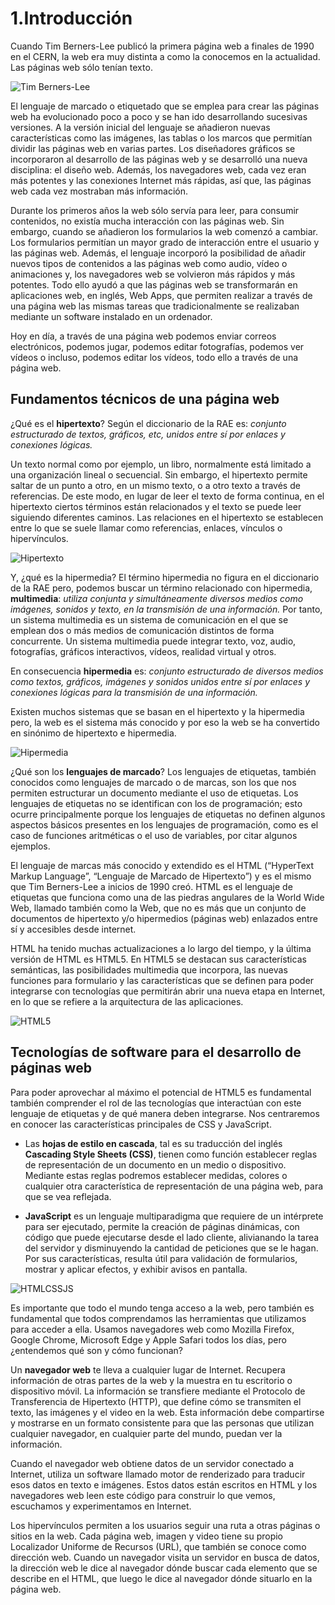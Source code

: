 # 1.Introducción

Cuando Tim Berners-Lee publicó la primera página web a finales de 1990 en el CERN, la web era muy distinta a como la conocemos en la actualidad. Las páginas web sólo tenían texto. 

![Tim Berners-Lee](https://www.resguarda.com/wp-content/uploads/2023/10/BBVA-OpenMind-tim-berners-lee-1-1.jpg)

El lenguaje de marcado o etiquetado que se emplea para crear las páginas web ha evolucionado poco a poco y se han ido desarrollando sucesivas versiones. A la versión inicial del lenguaje se añadieron nuevas características como las imágenes, las tablas o los marcos que permitían dividir las páginas web en varias partes. Los diseñadores gráficos se incorporaron al desarrollo de las páginas web y se desarrolló una nueva disciplina: el diseño web. Además, los navegadores web, cada vez eran más potentes y las conexiones Internet más rápidas, así que, las páginas web cada vez mostraban más información.

Durante los primeros años la web sólo servía para leer, para consumir contenidos, no existía mucha interacción con las páginas web. Sin embargo, cuando se añadieron los formularios la web comenzó a cambiar. Los formularios permitían un mayor grado de interacción entre el usuario y las páginas web. Además, el lenguaje incorporó la posibilidad de añadir nuevos tipos de contenidos a las páginas web como audio, vídeo o animaciones y, los navegadores web se volvieron más rápidos y más potentes. Todo ello ayudó a que las páginas web se transformarán en aplicaciones web, en inglés, Web Apps, que permiten realizar a través de una página web las mismas tareas que tradicionalmente se realizaban mediante un software instalado en un ordenador.

Hoy en día, a través de una página web podemos enviar correos electrónicos, podemos jugar, podemos editar fotografías, podemos ver vídeos o incluso, podemos editar los vídeos, todo ello a través de una página web.

## Fundamentos técnicos de una página web

¿Qué es el **hipertexto**? Según el diccionario de la RAE es: *conjunto estructurado de textos, gráficos, etc, unidos entre sí por enlaces y conexiones lógicas.* 

Un texto normal como por ejemplo, un libro, normalmente está limitado a una organización lineal o secuencial. Sin embargo, el hipertexto permite saltar de un punto a otro, en un mismo texto, o a otro texto a través de referencias. De este modo, en lugar de leer el texto de forma continua, en el hipertexto ciertos términos están relacionados y el texto se puede leer siguiendo diferentes caminos. Las relaciones en el hipertexto se establecen entre lo que se suele llamar como referencias, enlaces, vínculos o hipervínculos.

![Hipertexto](https://3.bp.blogspot.com/_5ycdk3xdtoE/SM3GayyoFsI/AAAAAAAAABs/YVEj-OLt_UE/s400/hipertexto+2.png)

Y, ¿qué es la hipermedia? El término hipermedia no figura en el diccionario de la RAE pero, podemos buscar un término relacionado con hipermedia, **multimedia**: *utiliza conjunta y simultáneamente diversos medios como imágenes, sonidos y texto, en la transmisión de una información.* Por tanto, un sistema multimedia es un sistema de comunicación en el que se emplean dos o más medios de comunicación distintos de forma concurrente. Un sistema multimedia puede integrar texto, voz, audio, fotografías, gráficos interactivos, vídeos, realidad virtual y otros.

En consecuencia **hipermedia** es: *conjunto estructurado de diversos medios como textos, gráficos, imágenes y sonidos unidos entre sí por enlaces y conexiones lógicas para la transmisión de una información.*

Existen muchos sistemas que se basan en el hipertexto y la hipermedia pero, la web es el sistema más conocido y por eso la web se ha convertido en sinónimo de hipertexto e hipermedia.

![Hipermedia](https://redholosxxi.com/wp-content/uploads/2022/08/soluciones-conectividad.jpg)

¿Qué son los **lenguajes de marcado**? Los lenguajes de etiquetas, también conocidos como lenguajes de marcado o de marcas, son los que nos permiten estructurar un documento mediante el uso de etiquetas. Los lenguajes de etiquetas no se identifican con los de programación; esto ocurre principalmente porque los lenguajes de etiquetas no definen algunos aspectos básicos presentes en los lenguajes de programación, como es el caso de funciones aritméticas o el uso de variables, por citar algunos ejemplos.

El lenguaje de marcas más conocido y extendido es el HTML (“HyperText Markup Language”, “Lenguaje de Marcado de Hipertexto”) y es el mismo que Tim Berners-Lee a inicios de 1990 creó.
HTML es el lenguaje de etiquetas que funciona como una de las piedras angulares de la World Wide Web, llamado también como la Web, que no es más que un conjunto de documentos de hipertexto y/o hipermedios (páginas web) enlazados entre sí y accesibles desde internet.

HTML ha tenido muchas actualizaciones a lo largo del tiempo, y la última versión de HTML es HTML5. En HTML5 se destacan sus características semánticas, las posibilidades multimedia que incorpora, las nuevas funciones para formulario y las características que se definen para poder integrarse con tecnologías que permitirán abrir una nueva etapa en Internet, en lo que se refiere a la arquitectura de las aplicaciones.

![HTML5](https://encrypted-tbn0.gstatic.com/images?q=tbn:ANd9GcQEc9A_S6BPxCDRp5WjMFEfXrpCu1ya2OO-Lw&s)

## Tecnologías de software para el desarrollo de páginas web

Para poder aprovechar al máximo el potencial de HTML5 es fundamental también comprender el rol de las tecnologías que interactúan con este lenguaje de etiquetas y de qué manera deben integrarse.
Nos centraremos en conocer las características principales de CSS y JavaScript.

- Las **hojas de estilo en cascada**, tal es su traducción del inglés **Cascading Style Sheets (CSS)**, tienen como función establecer reglas de representación de un documento en un medio o dispositivo. Mediante estas reglas podremos establecer medidas, colores o cualquier otra característica de representación de una página web, para que se vea reflejada. 

- **JavaScript** es un lenguaje multiparadigma que requiere de un intérprete para ser ejecutado, permite la creación de páginas dinámicas, con código que puede ejecutarse desde el lado cliente, alivianando la tarea del servidor y disminuyendo la cantidad de peticiones que se le hagan. Por sus características, resulta útil para validación de formularios, mostrar y aplicar efectos, y exhibir avisos en pantalla.

![HTMLCSSJS](https://media.licdn.com/dms/image/v2/D5612AQGvsUSedZ4U3g/article-inline_image-shrink_1500_2232/article-inline_image-shrink_1500_2232/0/1705513570360?e=1733961600&v=beta&t=3yJfnbCgy5JbkjS63beu4tjMfXKm7pVTxt_hhsx9MbY)

Es importante que todo el mundo tenga acceso a la web, pero también es fundamental que todos comprendamos las herramientas que utilizamos para acceder a ella. Usamos navegadores web como Mozilla Firefox, Google Chrome, Microsoft Edge y Apple Safari todos los días, pero ¿entendemos qué son y cómo funcionan?

Un **navegador web** te lleva a cualquier lugar de Internet. Recupera información de otras partes de la web y la muestra en tu escritorio o dispositivo móvil. La información se transfiere mediante el Protocolo de Transferencia de Hipertexto (HTTP), que define cómo se transmiten el texto, las imágenes y el video en la web. Esta información debe compartirse y mostrarse en un formato consistente para que las personas que utilizan cualquier navegador, en cualquier parte del mundo, puedan ver la información.

Cuando el navegador web obtiene datos de un servidor conectado a Internet, utiliza un software llamado motor de renderizado para traducir esos datos en texto e imágenes. Estos datos están escritos en HTML y los navegadores web leen este código para construir lo que vemos, escuchamos y experimentamos en Internet.

Los hipervínculos permiten a los usuarios seguir una ruta a otras páginas o sitios en la web. Cada página web, imagen y video tiene su propio Localizador Uniforme de Recursos (URL), que también se conoce como dirección web. Cuando un navegador visita un servidor en busca de datos, la dirección web le dice al navegador dónde buscar cada elemento que se describe en el HTML, que luego le dice al navegador dónde situarlo en la página web.